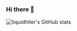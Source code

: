 ### Hi there 👋

<!--
**liquidhiter/liquidhiter** is a ✨ _special_ ✨ repository because its `README.md` (this file) appears on your GitHub profile.

Here are some ideas to get you started:

- 🔭 I’m currently working on ...
- 🌱 I’m currently learning ...
- 👯 I’m looking to collaborate on ...
- 🤔 I’m looking for help with ...
- 💬 Ask me about ...
- 📫 How to reach me: ...
- 😄 Pronouns: ...
- ⚡ Fun fact: ...
-->

![liquidhiter's GitHub stats](https://github-readme-stats.vercel.app/api?username=liquidhiter&count_private=true&show_icons=true&theme=shdow_green)
